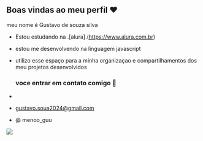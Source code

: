 ## Boas vindas ao meu perfil ❤️

meu nome é Gustavo de souza silva 

- Estou estudando na .[alura].(https://www.alura.com.br)
- estou me desenvolvendo na linguagem javascript
- utilizo esse espaço para a minha organizaçao e compartilhamentos dos meu projetos desenvolvidos 
  
  ### voce entrar em contato comigo 🤙
- 
- gustavo.soua2024@gmail.com 
  
- @ menoo_guu
  
![](https://github.com/user-attachments/assets/9129b6a6-48a9-4397-9f06-e864713a8cc4)
